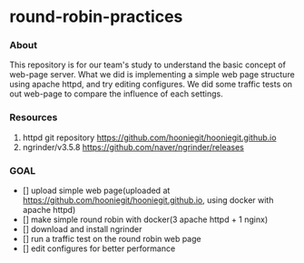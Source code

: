 # round-robin-practices
### About
This repository is for our team's study to understand the basic concept of web-page server.
What we did is implementing a simple web page structure using apache httpd, and try editing configures.
We did some traffic tests on out web-page to compare the influence of each settings.

### Resources
1. httpd git repository
https://github.com/hooniegit/hooniegit.github.io
2. ngrinder/v3.5.8
https://github.com/naver/ngrinder/releases

### GOAL
- [] upload simple web page(uploaded at https://github.com/hooniegit/hooniegit.github.io, using docker with apache httpd)
- [] make simple round robin with docker(3 apache httpd + 1 nginx)
- [] download and install ngrinder
- [] run a traffic test on the round robin web page
- [] edit configures for better performance

#
